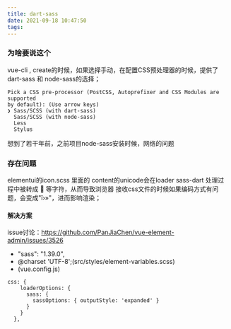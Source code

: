 ```yaml
---
title: dart-sass
date: 2021-09-18 10:47:50
tags:
---
```


### 为啥要说这个
vue-cli , create的时候，如果选择手动，在配置CSS预处理器的时候，提供了dart-sass 和 node-sass的选择；
```
Pick a CSS pre-processor (PostCSS, Autoprefixer and CSS Modules are supported 
by default): (Use arrow keys)
❯ Sass/SCSS (with dart-sass) 
  Sass/SCSS (with node-sass) 
  Less 
  Stylus
```

想到了若干年前，之前项目node-sass安装时候，网络的问题

### 存在问题
elementui的icon.scss
里面的
content的unicode会在loader sass-dart 处理过程中被转成  等字符，从而导致浏览器 接收css文件的时候如果编码方式有问题，会变成"î›»"，进而影响渲染；

#### 解决方案
issue讨论：https://github.com/PanJiaChen/vue-element-admin/issues/3526
- "sass": "1.39.0",
- @charset 'UTF-8';(src/styles/element-variables.scss)
- (vue.config.js)
```
css: {
    loaderOptions: {
      sass: {
        sassOptions: { outputStyle: 'expanded' }
      }
    }
  },

```